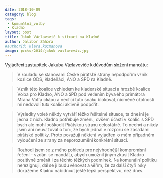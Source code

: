 ```yaml
---
date: 2018-10-09
category: blog
tags:
 - komunální_volby
 - Kladno
layout: post
title: Jakub Václavovič k situaci na Kladně
author: Dalibor Záhora
#authorId: klara.kocmanova
image: posts/2018/jakub-vaclavovic.jpg
---
```

Vyjádření zastupitele Jakuba Václavoviče k důvodům složení mandátu:

> V souladu se stanovami České pirátské strany nepodpořím vznik koalice ODS, Kladeňáci, ANO a SPD na Kladně.

> Vznik této koalice vzhledem ke kladenské situaci a hrozbě koalice Volba pro Kladno, ANO a SPD pod vedením bývalého primátora Milana Volfa chápu a nechci tuto snahu blokovat, nicméně okolnosti mi nedovolí tuto koalici aktivně podpořit.

> Výsledky voleb někdy vytváří těžko řešitelné situace, ta dnešní je jedna z nich. Kladno potřebuje změnu, ovšem účastí v koalici s SPD bych ale mohl poškodit Pirátskou stranu celostátně. To nechci a nikdy jsem ani neuvažoval o tom, že bych jednal v rozporu se zásadami pirátské politiky. Proto považují některá vyjádření o mém případném vyloučení ze strany za neporozumění konkrétní situaci.

> Rozhodl jsem se z mého pohledu pro nejvhodnější kompromisní řešení - vzdání se mandátu, abych umožnil jiným zkusit Kladno pozitivně změnit i za těchto těžkých podmínek. Na komunální politiku nerezignuji, dál se jí budu věnovat a věřím, že za další čtyři roky dokážeme Kladnu nabídnout ještě lepší perspektivu, než dnes.

